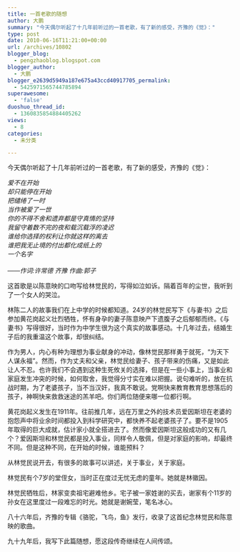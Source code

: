 ```yaml
---
title: 一首老歌的随想
author: 大鹏
summary: "今天偶尔听起了十几年前听过的一首老歌，有了新的感受，齐豫的《觉》："
type: post
date: 2010-06-16T11:21:00+00:00
url: /archives/10802
blogger_blog:
  - pengzhaoblog.blogspot.com
blogger_author:
  - 大鹏
blogger_e2639d5949a187e675a43ccd40917705_permalink:
  - 5425971565744785894
superawesome:
  - 'false'
duoshuo_thread_id:
  - 1360835854884405262
views:
  - 8
categories:
  - 未分类

---
```

今天偶尔听起了十几年前听过的一首老歌，有了新的感受，齐豫的《觉》：

<span style="font-style:italic;">爱不在开始</span><br style="font-style:italic;" /><span style="font-style:italic;">却只能停在开始</span><br style="font-style:italic;" /><span style="font-style:italic;">把缱绻了一时</span><br style="font-style:italic;" /><span style="font-style:italic;">当作被爱了一世</span><br style="font-style:italic;" /><span style="font-style:italic;">你的不得不舍和遗弃都是守真情的坚持</span><br style="font-style:italic;" /><span style="font-style:italic;">我留守着数不完的夜和载沉载浮的凌迟</span><br style="font-style:italic;" /><span style="font-style:italic;">谁给你选择的权利让你就这样的离去</span><br style="font-style:italic;" /><span style="font-style:italic;">谁把我无止境的付出都化成纸上的</span><br style="font-style:italic;" /><span style="font-style:italic;">一个名字</span><br style="font-style:italic;" /><br style="font-style:italic;" /><span style="font-style:italic;">——作词:许常德 齐豫 作曲:郭子</span>

这首歌是以陈意映的口吻写给林觉民的，写得如泣如诉。隔着百年的尘世，我听到了一个女人的哭泣。

林陈二人的故事我们在上中学的时候都知道。24岁的林觉民写下《与妻书》之后参加黄花岗起义壮烈牺牲，怀有身孕的妻子陈意映产下遗腹子之后郁郁而终。《与妻书》写得很好，当时作为中学生很为这个真实的故事感动。十几年过去，结婚生子后的我重温这个故事，却很纠结。

作为男人，内心有种为理想为事业献身的冲动，像林觉民那样勇于就死，“为天下人谋永福”。然而，作为丈夫和父亲，林觉民给妻子、孩子带来的伤痛，又是如此让人不忍。也许我们不会遇到这种生死攸关的选择，但是在一些小事上，当事业和家庭发生冲突的时候，如何取舍，我觉得分寸实在难以把握。说句难听的，放在抗战时期，为了老婆孩子，当不当汉奸，我真不敢说。党啊快来教育教育思想落后的孩子，神啊快来救救迷途的羔羊吧。你们两位随便来哪一位都行啊。

黄花岗起义发生在1911年。往前推几年，远在万里之外的技术员爱因斯坦在老婆的抱怨声中将业余时间都投入到科学研究中，都快养不起老婆孩子了。要不是1905年取得的巨大成就，估计家小就全搭进去了。然而像爱因斯坦这般成功的又有几个？爱因斯坦和林觉民都是投入事业，同样令人敬佩，但是对家庭的影响，却最终不同。但是这种不同，在开始的时候，谁能预料？

从林觉民说开去，有很多的故事可以讲述，关于事业，关于家庭。

林觉民有个7岁的堂侄女，当时正在度过无忧无虑的童年。她就是林徽因。

林觉民牺牲后，林家变卖祖宅避难他乡。宅子被一家姓谢的买去，谢家有个11岁的孙女在这里度过一段难忘的时光。她就是谢婉莹，笔名冰心。

八十六年后，齐豫的专辑《骆驼，飞鸟，鱼》发行，收录了这首纪念林觉民和陈意映的歌曲。

九十九年后，我写下此篇随想，愿这段传奇继续在人间传颂。
